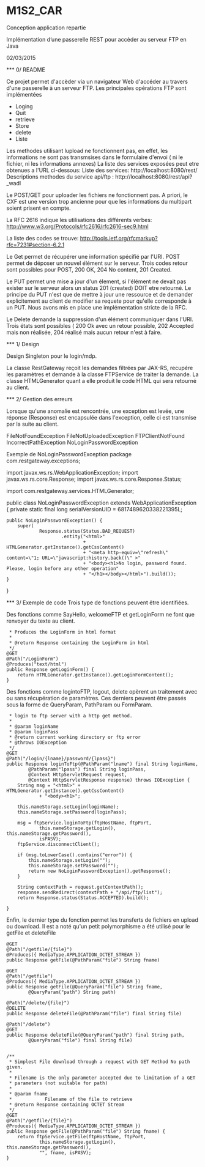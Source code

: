 # M1S2_CAR
Conception application repartie


﻿Implémentation d’une passerelle REST pour accèder au serveur FTP en Java

02/03/2015

*** 0/ README

Ce projet permet d'accèder via un navigateur Web d'accéder au travers d'une passerelle à un serveur FTP.
Les principales opérations FTP sont implémentées
- Loging
- Quit
- retrieve
- Store
- delete
- Liste

Les methodes utilisant lupload ne fonctionnent pas, en effet, les informations ne
 sont pas transmsises dans le formulaire d'envoi ( ni le fichier, ni les informations annexes)
La liste des services exposées peut etre obtenues a l'URL ci-dessous:
Liste des services: http://localhost:8080/rest/
Descriptions methodes du service api/ftp : http://localhost:8080/rest/api?_wadl

Le POST/GET pour uploader les fichiers ne fonctionnent pas. A priori, le CXF est une version trop ancienne pour que les informations du multipart soient prisent en compte.

La RFC 2616 indique les utilisations des différents verbes: http://www.w3.org/Protocols/rfc2616/rfc2616-sec9.html

La liste des codes se trouve: http://tools.ietf.org/rfcmarkup?rfc=7231#section-6.2.1

Le Get permet de récupérer une information spécifié par l'URI.
POST permet de déposer un nouvel élément sur le serveur. Trois codes retour sont possibles pour POST, 200 OK, 204 No content, 201 Created.

Le PUT permet une mise a jour d'un élement, si l'élément ne devait pas exister sur le serveur alors un status 201 (created) DOIT etre retourné.
Le principe du PUT n'est que de mettre à jour une ressource et de demander explicitement au client de modifier sa requete pour qu'elle corresponde à un PUT. Nous avons mis en place une implémentation stricte de la RFC.

Le Delete demande la suppression d'un élément communiquer dans l'URI.
Trois états sont possibles ( 200 Ok avec un retour possible, 202 Accepted mais non réalisée, 204 réalisé mais aucun retour n'est à faire.

*** 1/ Design

Design Singleton pour le login/mdp.

La classe RestGateway reçoit les demandes filtrées par JAX-RS, recupére les paramètres et demande à la classe FTPService de traiter la demande.
La classe HTMLGenerator quant a elle produit le code HTML qui sera retourné au client.

*** 2/ Gestion des erreurs

Lorsque qu'une anomalie est rencontrée, une exception est levée, une réponse (Response) est encapsulée dans l'exception, celle ci est transmise par la suite au client.

FileNotFoundException
FileNotUploadedException
FTPClientNotFound
IncorrectPathException
NoLoginPasswordException

Exemple de NoLoginPasswordException
package com.restgateway.exceptions;

import javax.ws.rs.WebApplicationException;
import javax.ws.rs.core.Response;
import javax.ws.rs.core.Response.Status;

import com.restgateway.services.HTMLGenerator;

public class NoLoginPasswordException extends WebApplicationException {
	private static final long serialVersionUID = 6817489620338221395L;

	public NoLoginPasswordException() {
		super(
				Response.status(Status.BAD_REQUEST)
						.entity("<html>"
								+ HTMLGenerator.getInstance().getCssContent()
								+ "<meta http-equiv=\"refresh\" content=\"1; URL=\"javascript:history.back()\" >"
								+ "<body><h1>No login, password found. Please, login before any other operation"
								+ "</h1></body></html>").build());
	}
}


*** 3/ Exemple de code
Trois type de fonctions peuvent être identifiées.

Des fonctions comme SayHello, welcomeFTP et getLoginForm ne font que renvoyer du texte au client.

	 * Produces the LoginForm in html format
	 * 
	 * @return Response containing the LoginForm in html
	 */
	@GET
	@Path("/LoginForm")
	@Produces("text/html")
	public Response getLoginForm() {
		return HTMLGenerator.getInstance().getLoginFormContent();
	}


Des fonctions comme logintoFTP, logout, delete opèrent un traitement avec ou sans récupération de paramètres.
Ces derniers peuvent être passés sous la forme de QueryParam, PathParam ou FormParam.


	 * login to ftp server with a http get method.
	 * 
	 * @param loginName
	 * @param loginPass
	 * @return current working directory or ftp error
	 * @throws IOException
	 */
	@GET
	@Path("/login/{lname}/password/{lpass}")
	public Response loginToFtp(@PathParam("lname") final String loginName,
			@PathParam("lpass") final String loginPass,
			@Context HttpServletRequest request,
			@Context HttpServletResponse response) throws IOException {
		String msg = "<html>" + HTMLGenerator.getInstance().getCssContent()
				+ "<body><h1>";

		this.nameStorage.setLogin(loginName);
		this.nameStorage.setPassword(loginPass);

		msg = ftpService.loginToFtp(ftpHostName, ftpPort,
				this.nameStorage.getLogin(), this.nameStorage.getPassword(),
				isPASV);
		ftpService.disconnectClient();

		if (msg.toLowerCase().contains("error")) {
			this.nameStorage.setLogin("");
			this.nameStorage.setPassword("");
			return new NoLoginPasswordException().getResponse();
		}

		String contextPath = request.getContextPath();
		response.sendRedirect(contextPath + "/api/ftp/list");
		return Response.status(Status.ACCEPTED).build();

	}

Enfin, le dernier type du fonction permet les transferts de fichiers en upload ou download.
Il est a noté qu'un petit polymorphisme a été utilisé pour le getFile et  deleteFile

	@GET
	@Path("/getfile/{file}")
	@Produces({ MediaType.APPLICATION_OCTET_STREAM })
	public Response getFile(@PathParam("file") String fname)

	@GET
	@Path("/getfile")
	@Produces({ MediaType.APPLICATION_OCTET_STREAM })
	public Response getFile(@QueryParam("file") String fname,
			@QueryParam("path") String path)

	@Path("/delete/{file}")
	@DELETE
	public Response deleteFile(@PathParam("file") final String file)

	@Path("/delete")
	@GET
	public Response deleteFile(@QueryParam("path") final String path,
			@QueryParam("file") final String file)


	/**
	 * Simplest File download through a request with GET Method No path given.
	 * 
	 * Filename is the only parameter accepted due to limitation of a GET
	 * parameters (not suitable for path)
	 * 
	 * @param fname
	 *            Filename of the file to retrieve
	 * @return Response containing OCTET Stream
	 */
	@GET
	@Path("/getfile/{file}")
	@Produces({ MediaType.APPLICATION_OCTET_STREAM })
	public Response getFile(@PathParam("file") String fname) {
		return ftpService.getFile(ftpHostName, ftpPort,
				this.nameStorage.getLogin(), this.nameStorage.getPassword(),
				"", fname, isPASV);
	}

